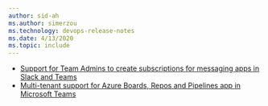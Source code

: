 ```yaml
---
author: sid-ah
ms.author: simerzou
ms.technology: devops-release-notes
ms.date: 4/13/2020
ms.topic: include
---
```


* [Support for Team Admins to create subscriptions for messaging apps in Slack and Teams](#support-for-team-admins-to-create-subscriptions-for-messaging-apps-in-slack-and-teams)
* [Multi-tenant support for Azure Boards, Repos and Pipelines app in Microsoft Teams](#multi-tenant-support-for-azure-boards-repos-and-pipelines-app-in-microsoft-teams)
